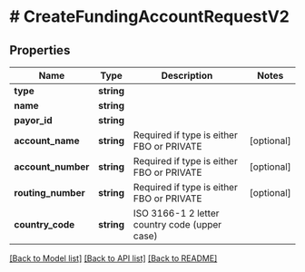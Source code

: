 # # CreateFundingAccountRequestV2

## Properties

Name | Type | Description | Notes
------------ | ------------- | ------------- | -------------
**type** | **string** |  |
**name** | **string** |  |
**payor_id** | **string** |  |
**account_name** | **string** | Required if type is either FBO or PRIVATE | [optional]
**account_number** | **string** | Required if type is either FBO or PRIVATE | [optional]
**routing_number** | **string** | Required if type is either FBO or PRIVATE | [optional]
**country_code** | **string** | ISO 3166-1 2 letter country code (upper case) |

[[Back to Model list]](../../README.md#models) [[Back to API list]](../../README.md#endpoints) [[Back to README]](../../README.md)
